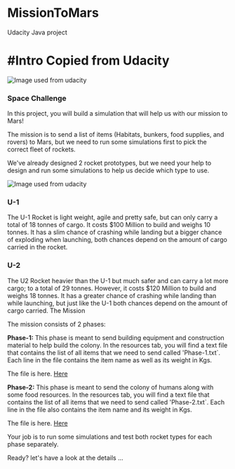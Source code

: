 # MissionToMars
Udacity Java project

<h1>#Intro Copied from Udacity</h1>


<img src="https://video.udacity-data.com/topher/2017/August/599a337f_screen-shot-2017-08-21-at-11.12.15-am/screen-shot-2017-08-21-at-11.12.15-am.png" alt="Image used from udacity">

<h3><b>Space Challenge</b></h3>

In this project, you will build a simulation that will help us with our mission to Mars!

The mission is to send a list of items (Habitats, bunkers, food supplies, and rovers) to Mars, but we need to run some simulations first to pick the correct fleet of rockets.

We've already designed 2 rocket prototypes, but we need your help to design and run some simulations to help us decide which type to use.

<img src="https://video.udacity-data.com/topher/2017/August/599a3d1e_screen-shot-2017-08-21-at-11.07.33-am/screen-shot-2017-08-21-at-11.07.33-am.png" alt="Image used from udacity">

<h3><b>U-1</b></h3>
The U-1 Rocket is light weight, agile and pretty safe, but can only carry a total of 18 tonnes of cargo. It costs $100 Million to build and weighs 10 tonnes. It has a slim chance of crashing while landing but a bigger chance of exploding when launching, both chances depend on the amount of cargo carried in the rocket.

<h3><b>U-2</b></h3>
The U2 Rocket heavier than the U-1 but much safer and can carry a lot more cargo; to a total of 29 tonnes. However, it costs $120 Million to build and weighs 18 tonnes. It has a greater chance of crashing while landing than while launching, but just like the U-1 both chances depend on the amount of cargo carried.
The Mission

The mission consists of 2 phases:

<b>Phase-1:</b>
This phase is meant to send building equipment and construction material to help build the colony. In the resources tab, you will find a text file that contains the list of all items that we need to send called 'Phase-1.txt`. Each line in the file contains the item name as well as its weight in Kgs.

The file is here.  <a href = "https://s3.amazonaws.com/video.udacity-data.com/topher/2017/December/5a372d67_phase-1/phase-1.txt"> Here </a>

<b>Phase-2:</b>
This phase is meant to send the colony of humans along with some food resources. In the resources tab, you will find a text file that contains the list of all items that we need to send called 'Phase-2.txt`. Each line in the file also contains the item name and its weight in Kgs.

The file is here.  <a href = "https://s3.amazonaws.com/video.udacity-data.com/topher/2017/December/5a372d88_phase-2/phase-2.txt"> Here </a>

Your job is to run some simulations and test both rocket types for each phase separately.

Ready? let's have a look at the details ...
